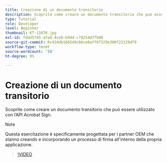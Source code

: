 ```yaml
---
title: Creazione di un documento transitorio
description: Scoprite come creare un documento transitorio che può essere utilizzato con l’API Acrobat Sign.
type: Tutorial
role: Developer
level: Beginner
thumbnail: KT-11076.jpg
exl-id: fddd5745-afa4-4ce8-b94d-c78254d7fb00
source-git-commit: 0c434db1665d4cb6ce6aff6f329e300f22129df9
workflow-type: tm+mt
source-wordcount: '59'
ht-degree: 0%

---
```


# Creazione di un documento transitorio

Scoprite come creare un documento transitorio che può essere utilizzato con l’API Acrobat Sign.

>[!NOTE]
>
>Questa esercitazione è specificamente progettata per i partner OEM che stanno creando e incorporando un processo di firma all&#39;interno della propria applicazione.

>[!VIDEO](https://video.tv.adobe.com/v/347351?hidetitle=true)
